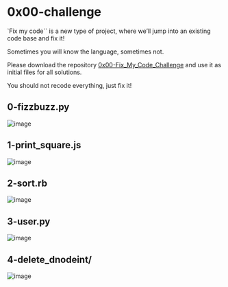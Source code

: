# 0x00-challenge

`Fix my code`` is a new type of project, where we’ll jump into an existing code base and fix it!

Sometimes you will know the language, sometimes not.

Please download the repository [0x00-Fix_My_Code_Challenge](https://github.com/alx-tools/0x00-Fix_My_Code_Challenge) and use it as initial files for all solutions.

You should not recode everything, just fix it!

## 0-fizzbuzz.py

![image](https://github.com/richie-omondi/Fix_My_Code_Challenge/assets/69873039/2d0331f2-17f0-4e41-bcde-bf98549f7774)

## 1-print_square.js

![image](https://github.com/richie-omondi/Fix_My_Code_Challenge/assets/69873039/deab0c0e-8221-4feb-ab91-9eaeb3c9738f)

## 2-sort.rb

![image](https://github.com/richie-omondi/Fix_My_Code_Challenge/assets/69873039/e486139a-618c-4006-ae8a-33dabc9e5a5a)

## 3-user.py

![image](https://github.com/richie-omondi/Fix_My_Code_Challenge/assets/69873039/791a6d32-362b-4a6d-a615-f18e18de2f06)

## 4-delete_dnodeint/

![image](https://github.com/richie-omondi/Fix_My_Code_Challenge/assets/69873039/569de348-c5dc-40dc-88aa-c17398cd3588)
